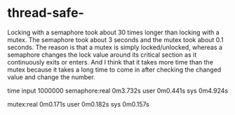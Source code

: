 # thread-safe-
Locking with a semaphore took about 30 times longer than locking with a mutex. The semaphore took about 3 seconds and the mutex took about 0.1 seconds. The reason is that a mutex is simply locked/unlocked, whereas a semaphore changes the lock value around its critical section as it continuously exits or enters. And I think that it takes more time than the mutex because it takes a long time to come in after checking the changed value and change the number.

time input 1000000
semaphore:real	0m3.732s
	  user	0m0.441s
          sys	0m4.924s

mutex:real  0m0.171s
      user  0m0.182s
      sys   0m0.157s
